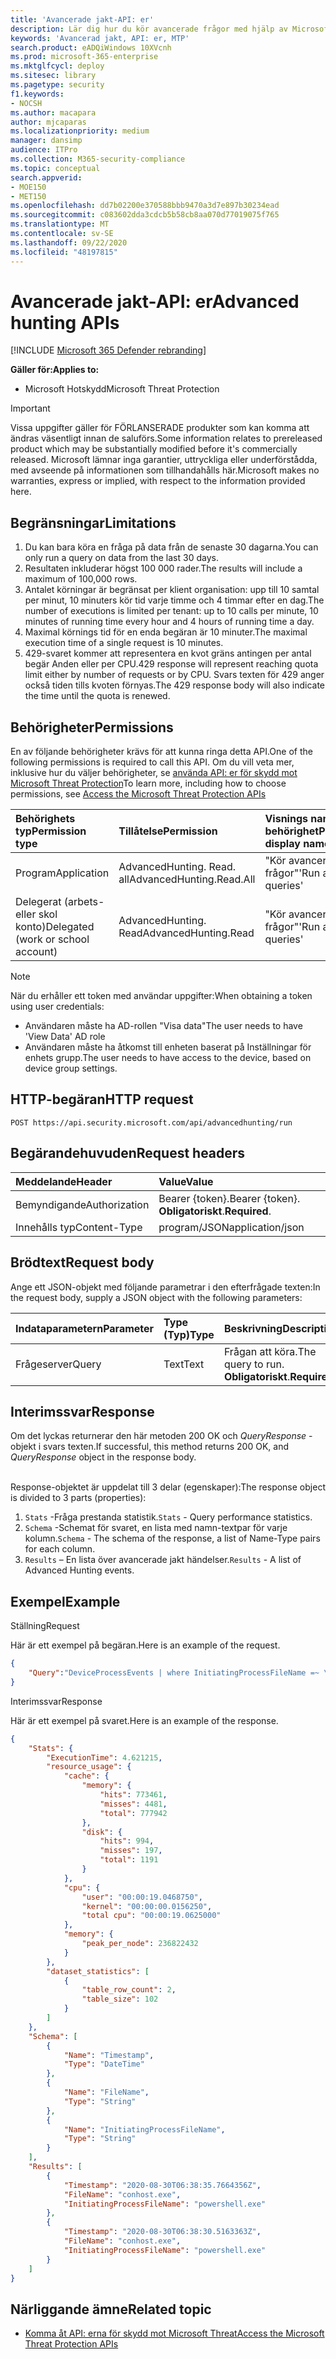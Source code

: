 ```yaml
---
title: 'Avancerade jakt-API: er'
description: Lär dig hur du kör avancerade frågor med hjälp av Microsoft Threat Protection API
keywords: 'Avancerad jakt, API: er, MTP'
search.product: eADQiWindows 10XVcnh
ms.prod: microsoft-365-enterprise
ms.mktglfcycl: deploy
ms.sitesec: library
ms.pagetype: security
f1.keywords:
- NOCSH
ms.author: macapara
author: mjcaparas
ms.localizationpriority: medium
manager: dansimp
audience: ITPro
ms.collection: M365-security-compliance
ms.topic: conceptual
search.appverid:
- MOE150
- MET150
ms.openlocfilehash: dd7b02200e370588bbb9470a3d7e897b30234ead
ms.sourcegitcommit: c083602dda3cdcb5b58cb8aa070d77019075f765
ms.translationtype: MT
ms.contentlocale: sv-SE
ms.lasthandoff: 09/22/2020
ms.locfileid: "48197815"
---
```

# <a name="advanced-hunting-apis"></a><span data-ttu-id="49a3a-104">Avancerade jakt-API: er</span><span class="sxs-lookup"><span data-stu-id="49a3a-104">Advanced hunting APIs</span></span>

[!INCLUDE [Microsoft 365 Defender rebranding](../includes/microsoft-defender.md)]


<span data-ttu-id="49a3a-105">**Gäller för:**</span><span class="sxs-lookup"><span data-stu-id="49a3a-105">**Applies to:**</span></span>
- <span data-ttu-id="49a3a-106">Microsoft Hotskydd</span><span class="sxs-lookup"><span data-stu-id="49a3a-106">Microsoft Threat Protection</span></span>

>[!IMPORTANT] 
><span data-ttu-id="49a3a-107">Vissa uppgifter gäller för FÖRLANSERADE produkter som kan komma att ändras väsentligt innan de saluförs.</span><span class="sxs-lookup"><span data-stu-id="49a3a-107">Some information relates to prereleased product which may be substantially modified before it's commercially released.</span></span> <span data-ttu-id="49a3a-108">Microsoft lämnar inga garantier, uttryckliga eller underförstådda, med avseende på informationen som tillhandahålls här.</span><span class="sxs-lookup"><span data-stu-id="49a3a-108">Microsoft makes no warranties, express or implied, with respect to the information provided here.</span></span>

## <a name="limitations"></a><span data-ttu-id="49a3a-109">Begränsningar</span><span class="sxs-lookup"><span data-stu-id="49a3a-109">Limitations</span></span>
1. <span data-ttu-id="49a3a-110">Du kan bara köra en fråga på data från de senaste 30 dagarna.</span><span class="sxs-lookup"><span data-stu-id="49a3a-110">You can only run a query on data from the last 30 days.</span></span>
2. <span data-ttu-id="49a3a-111">Resultaten inkluderar högst 100 000 rader.</span><span class="sxs-lookup"><span data-stu-id="49a3a-111">The results will include a maximum of 100,000 rows.</span></span>
3. <span data-ttu-id="49a3a-112">Antalet körningar är begränsat per klient organisation: upp till 10 samtal per minut, 10 minuters kör tid varje timme och 4 timmar efter en dag.</span><span class="sxs-lookup"><span data-stu-id="49a3a-112">The number of executions is limited per tenant: up to 10 calls per minute, 10 minutes of running time every hour and 4 hours of running time a day.</span></span>
4. <span data-ttu-id="49a3a-113">Maximal körnings tid för en enda begäran är 10 minuter.</span><span class="sxs-lookup"><span data-stu-id="49a3a-113">The maximal execution time of a single request is 10 minutes.</span></span>
5. <span data-ttu-id="49a3a-114">429-svaret kommer att representera en kvot gräns antingen per antal begär Anden eller per CPU.</span><span class="sxs-lookup"><span data-stu-id="49a3a-114">429 response will represent reaching quota limit either by number of requests or by CPU.</span></span> <span data-ttu-id="49a3a-115">Svars texten för 429 anger också tiden tills kvoten förnyas.</span><span class="sxs-lookup"><span data-stu-id="49a3a-115">The 429 response body will also indicate the time until the quota is renewed.</span></span> 


## <a name="permissions"></a><span data-ttu-id="49a3a-116">Behörigheter</span><span class="sxs-lookup"><span data-stu-id="49a3a-116">Permissions</span></span>
<span data-ttu-id="49a3a-117">En av följande behörigheter krävs för att kunna ringa detta API.</span><span class="sxs-lookup"><span data-stu-id="49a3a-117">One of the following permissions is required to call this API.</span></span> <span data-ttu-id="49a3a-118">Om du vill veta mer, inklusive hur du väljer behörigheter, se [använda API: er för skydd mot Microsoft Threat Protection](api-access.md)</span><span class="sxs-lookup"><span data-stu-id="49a3a-118">To learn more, including how to choose permissions, see [Access the Microsoft Threat Protection APIs](api-access.md)</span></span>

<span data-ttu-id="49a3a-119">Behörighets typ</span><span class="sxs-lookup"><span data-stu-id="49a3a-119">Permission type</span></span> |   <span data-ttu-id="49a3a-120">Tillåtelse</span><span class="sxs-lookup"><span data-stu-id="49a3a-120">Permission</span></span>  |   <span data-ttu-id="49a3a-121">Visnings namn för behörighet</span><span class="sxs-lookup"><span data-stu-id="49a3a-121">Permission display name</span></span>
:---|:---|:---
<span data-ttu-id="49a3a-122">Program</span><span class="sxs-lookup"><span data-stu-id="49a3a-122">Application</span></span> |   <span data-ttu-id="49a3a-123">AdvancedHunting. Read. all</span><span class="sxs-lookup"><span data-stu-id="49a3a-123">AdvancedHunting.Read.All</span></span> |  <span data-ttu-id="49a3a-124">"Kör avancerade frågor"</span><span class="sxs-lookup"><span data-stu-id="49a3a-124">'Run advanced queries'</span></span>
<span data-ttu-id="49a3a-125">Delegerat (arbets-eller skol konto)</span><span class="sxs-lookup"><span data-stu-id="49a3a-125">Delegated (work or school account)</span></span> | <span data-ttu-id="49a3a-126">AdvancedHunting. Read</span><span class="sxs-lookup"><span data-stu-id="49a3a-126">AdvancedHunting.Read</span></span> | <span data-ttu-id="49a3a-127">"Kör avancerade frågor"</span><span class="sxs-lookup"><span data-stu-id="49a3a-127">'Run advanced queries'</span></span>

>[!Note]
> <span data-ttu-id="49a3a-128">När du erhåller ett token med användar uppgifter:</span><span class="sxs-lookup"><span data-stu-id="49a3a-128">When obtaining a token using user credentials:</span></span>
>- <span data-ttu-id="49a3a-129">Användaren måste ha AD-rollen "Visa data"</span><span class="sxs-lookup"><span data-stu-id="49a3a-129">The user needs to have 'View Data' AD role</span></span>
>- <span data-ttu-id="49a3a-130">Användaren måste ha åtkomst till enheten baserat på Inställningar för enhets grupp.</span><span class="sxs-lookup"><span data-stu-id="49a3a-130">The user needs to have access to the device, based on device group settings.</span></span>

## <a name="http-request"></a><span data-ttu-id="49a3a-131">HTTP-begäran</span><span class="sxs-lookup"><span data-stu-id="49a3a-131">HTTP request</span></span>
```
POST https://api.security.microsoft.com/api/advancedhunting/run
```

## <a name="request-headers"></a><span data-ttu-id="49a3a-132">Begärandehuvuden</span><span class="sxs-lookup"><span data-stu-id="49a3a-132">Request headers</span></span>

<span data-ttu-id="49a3a-133">Meddelande</span><span class="sxs-lookup"><span data-stu-id="49a3a-133">Header</span></span> | <span data-ttu-id="49a3a-134">Value</span><span class="sxs-lookup"><span data-stu-id="49a3a-134">Value</span></span> 
:---|:---
<span data-ttu-id="49a3a-135">Bemyndigande</span><span class="sxs-lookup"><span data-stu-id="49a3a-135">Authorization</span></span> | <span data-ttu-id="49a3a-136">Bearer {token}.</span><span class="sxs-lookup"><span data-stu-id="49a3a-136">Bearer {token}.</span></span> <span data-ttu-id="49a3a-137">**Obligatoriskt**.</span><span class="sxs-lookup"><span data-stu-id="49a3a-137">**Required**.</span></span>
<span data-ttu-id="49a3a-138">Innehålls typ</span><span class="sxs-lookup"><span data-stu-id="49a3a-138">Content-Type</span></span>    | <span data-ttu-id="49a3a-139">program/JSON</span><span class="sxs-lookup"><span data-stu-id="49a3a-139">application/json</span></span>

## <a name="request-body"></a><span data-ttu-id="49a3a-140">Brödtext</span><span class="sxs-lookup"><span data-stu-id="49a3a-140">Request body</span></span>
<span data-ttu-id="49a3a-141">Ange ett JSON-objekt med följande parametrar i den efterfrågade texten:</span><span class="sxs-lookup"><span data-stu-id="49a3a-141">In the request body, supply a JSON object with the following parameters:</span></span>

<span data-ttu-id="49a3a-142">Indataparametern</span><span class="sxs-lookup"><span data-stu-id="49a3a-142">Parameter</span></span> | <span data-ttu-id="49a3a-143">Type (Typ)</span><span class="sxs-lookup"><span data-stu-id="49a3a-143">Type</span></span>    | <span data-ttu-id="49a3a-144">Beskrivning</span><span class="sxs-lookup"><span data-stu-id="49a3a-144">Description</span></span>
:---|:---|:---
<span data-ttu-id="49a3a-145">Frågeserver</span><span class="sxs-lookup"><span data-stu-id="49a3a-145">Query</span></span> | <span data-ttu-id="49a3a-146">Text</span><span class="sxs-lookup"><span data-stu-id="49a3a-146">Text</span></span> |  <span data-ttu-id="49a3a-147">Frågan att köra.</span><span class="sxs-lookup"><span data-stu-id="49a3a-147">The query to run.</span></span> <span data-ttu-id="49a3a-148">**Obligatoriskt**.</span><span class="sxs-lookup"><span data-stu-id="49a3a-148">**Required**.</span></span>

## <a name="response"></a><span data-ttu-id="49a3a-149">Interimssvar</span><span class="sxs-lookup"><span data-stu-id="49a3a-149">Response</span></span>
<span data-ttu-id="49a3a-150">Om det lyckas returnerar den här metoden 200 OK och _QueryResponse_ -objekt i svars texten.</span><span class="sxs-lookup"><span data-stu-id="49a3a-150">If successful, this method returns 200 OK, and _QueryResponse_ object in the response body.</span></span> <br><br>

<span data-ttu-id="49a3a-151">Response-objektet är uppdelat till 3 delar (egenskaper):</span><span class="sxs-lookup"><span data-stu-id="49a3a-151">The response object is divided to 3 parts (properties):</span></span><br>
1) <span data-ttu-id="49a3a-152">```Stats``` -Fråga prestanda statistik.</span><span class="sxs-lookup"><span data-stu-id="49a3a-152">```Stats``` - Query performance statistics.</span></span><br>
2) <span data-ttu-id="49a3a-153">```Schema``` -Schemat för svaret, en lista med namn-textpar för varje kolumn.</span><span class="sxs-lookup"><span data-stu-id="49a3a-153">```Schema``` - The schema of the response, a list of Name-Type pairs for each column.</span></span> <br>
3) <span data-ttu-id="49a3a-154">```Results``` – En lista över avancerade jakt händelser.</span><span class="sxs-lookup"><span data-stu-id="49a3a-154">```Results``` - A list of Advanced Hunting events.</span></span>

## <a name="example"></a><span data-ttu-id="49a3a-155">Exempel</span><span class="sxs-lookup"><span data-stu-id="49a3a-155">Example</span></span>

<span data-ttu-id="49a3a-156">Ställning</span><span class="sxs-lookup"><span data-stu-id="49a3a-156">Request</span></span>

<span data-ttu-id="49a3a-157">Här är ett exempel på begäran.</span><span class="sxs-lookup"><span data-stu-id="49a3a-157">Here is an example of the request.</span></span>


```json
{
    "Query":"DeviceProcessEvents | where InitiatingProcessFileName =~ \"powershell.exe\" | project Timestamp, FileName, InitiatingProcessFileName | order by Timestamp desc | limit 2"
}

```

<span data-ttu-id="49a3a-158">Interimssvar</span><span class="sxs-lookup"><span data-stu-id="49a3a-158">Response</span></span>

<span data-ttu-id="49a3a-159">Här är ett exempel på svaret.</span><span class="sxs-lookup"><span data-stu-id="49a3a-159">Here is an example of the response.</span></span>


```json
{
    "Stats": {
        "ExecutionTime": 4.621215,
        "resource_usage": {
            "cache": {
                "memory": {
                    "hits": 773461,
                    "misses": 4481,
                    "total": 777942
                },
                "disk": {
                    "hits": 994,
                    "misses": 197,
                    "total": 1191
                }
            },
            "cpu": {
                "user": "00:00:19.0468750",
                "kernel": "00:00:00.0156250",
                "total cpu": "00:00:19.0625000"
            },
            "memory": {
                "peak_per_node": 236822432
            }
        },
        "dataset_statistics": [
            {
                "table_row_count": 2,
                "table_size": 102
            }
        ]
    },
    "Schema": [
        {
            "Name": "Timestamp",
            "Type": "DateTime"
        },
        {
            "Name": "FileName",
            "Type": "String"
        },
        {
            "Name": "InitiatingProcessFileName",
            "Type": "String"
        }
    ],
    "Results": [
        {
            "Timestamp": "2020-08-30T06:38:35.7664356Z",
            "FileName": "conhost.exe",
            "InitiatingProcessFileName": "powershell.exe"
        },
        {
            "Timestamp": "2020-08-30T06:38:30.5163363Z",
            "FileName": "conhost.exe",
            "InitiatingProcessFileName": "powershell.exe"
        }
    ]
}

```

## <a name="related-topic"></a><span data-ttu-id="49a3a-160">Närliggande ämne</span><span class="sxs-lookup"><span data-stu-id="49a3a-160">Related topic</span></span>
- [<span data-ttu-id="49a3a-161">Komma åt API: erna för skydd mot Microsoft Threat</span><span class="sxs-lookup"><span data-stu-id="49a3a-161">Access the Microsoft Threat Protection APIs</span></span>](api-access.md)
